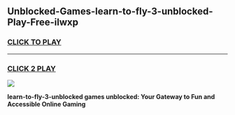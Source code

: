 
## Unblocked-Games-learn-to-fly-3-unblocked-Play-Free-ilwxp
<h3>
<a href="https://premium76.site?title=learn-to-fly-3-unblocked&ref=15A">CLICK TO PLAY</a></h3>
<hr>

<h3>
<a href="https://premium76.site?title=learn-to-fly-3-unblocked&ref=15A">CLICK 2 PLAY</a>
  
</h3>

<a href="https://premium76.site?title=learn-to-fly-3-unblocked&ref=15A"><img src="https://clearcache.store/games.png"></a>


**learn-to-fly-3-unblocked games unblocked: Your Gateway to Fun and Accessible Online Gaming**

